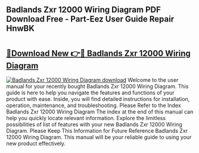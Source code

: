 ## Badlands Zxr 12000 Wiring Diagram PDF Download Free - Part-Eez User Guide Repair HnwBK

# <h2><a href="http://dfrz1lu.blite.top/?on=Badlands+Zxr+12000+Wiring+Diagram">🔗Download New 👉🔴 Badlands Zxr 12000 Wiring Diagram</a></h2>

[![Badlands Zxr 12000 Wiring Diagram download](https://i.imgur.com/lujVjoI.png)](http://dfrz1lu.blite.top/?on=Badlands+Zxr+12000+Wiring+Diagram)
Welcome to the user manual for your recently bought Badlands Zxr 12000 Wiring Diagram. This guide is here to help you navigate the features and functions of your product with ease. Inside, you will find detailed instructions for installation, operation, maintenance, and troubleshooting. Please Refer to the Index Badlands Zxr 12000 Wiring Diagram The index at the end of this manual can help you quickly locate relevant information. Explore the limitless possibilities of list of features with your new Badlands Zxr 12000 Wiring Diagram. Please Keep This Information for Future Reference Badlands Zxr 12000 Wiring Diagram. This manual will be your reliable guide to using your new product effectively.
